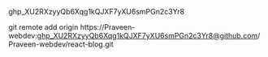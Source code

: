 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

git remote add origin https://Praveen-webdev: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@github.com/Praveen-webdev/react-blog.git